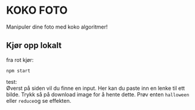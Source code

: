 # KOKO FOTO

Manipuler dine foto med koko algoritmer!


## Kjør opp lokalt

fra rot kjør:

`npm start`


test:       
Øverst på siden vil du finne en input. Her kan du paste inn en lenke til ett bilde.
Trykk så på download image for å hente dette. Prøv enten `halloween` eller `reduce`og se effekten.